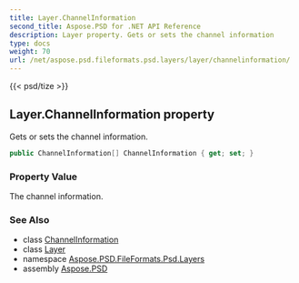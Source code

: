 ```yaml
---
title: Layer.ChannelInformation
second_title: Aspose.PSD for .NET API Reference
description: Layer property. Gets or sets the channel information
type: docs
weight: 70
url: /net/aspose.psd.fileformats.psd.layers/layer/channelinformation/
---
```

{{< psd/tize >}}
## Layer.ChannelInformation property

Gets or sets the channel information.

```csharp
public ChannelInformation[] ChannelInformation { get; set; }
```

### Property Value

The channel information.

### See Also

* class [ChannelInformation](../../channelinformation/)
* class [Layer](../)
* namespace [Aspose.PSD.FileFormats.Psd.Layers](../../layer/)
* assembly [Aspose.PSD](../../../)


